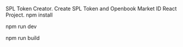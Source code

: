 SPL Token Creator. 
Create SPL Token and Openbook Market ID
React Project.
npm install

npm run dev

npm run build